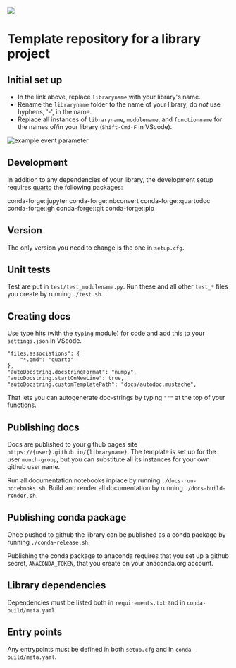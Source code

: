 
![](https://github.com/munch-group/libraryname/actions/workflows/quarto-publish.yml/badge.svg?event=push)

# Template repository for a library project

## Initial set up

- In the link above, replace `libraryname` with your library's name.
- Rename the `libraryname` folder to the name of your library, do *not* use hyphens, '-', in the name. 
- Replace all instances of `libraryname`, `modulename`, and `functionname` for the names of/in your library (`Shift-Cmd-F` in VScode). 

![example event parameter](https://github.com/munch-group/libraryname/actions/workflows/quarto-publish.yml/badge.svg?event=push)

## Development

In addition to any dependencies of your library, the development setup requires [quarto](https://quarto.org) the following packages:

conda-forge::jupyter
conda-forge::nbconvert
conda-forge::quartodoc 
conda-forge::gh
conda-forge::git
conda-forge::pip

## Version

The only version you need to change is the one in `setup.cfg`.

## Unit tests

Test are put in `test/test_modulename.py`. Run these and all other `test_*` files you create by running `./test.sh`.

## Creating docs

Use type hits (with the `typing` module) for code and add this to your `settings.json` in VScode.

```
"files.associations": {
    "*.qmd": "quarto"
},
"autoDocstring.docstringFormat": "numpy",
"autoDocstring.startOnNewLine": true,
"autoDocstring.customTemplatePath": "docs/autodoc.mustache",
```

That lets you can autogenerate doc-strings by typing `"""` at the top of your functions.

## Publishing docs

Docs are published to your github pages site `https://{user}.github.io/{libraryname}`. The template is set up for the user `munch-group`, but you can substitute all its instances for your own github user name.

Run all documentation notebooks inplace by running `./docs-run-notebooks.sh`. Build and render all documentation by running `./docs-build-render.sh`.

## Publishing conda package

Once pushed to github the library can be published as a conda package by running `./conda-release.sh`.

Publishing the conda package to anaconda requires that you set up a github secret, `ANACONDA_TOKEN`, that you create on your anaconda.org account.

## Library dependencies

Dependencies must be listed both in `requirements.txt` and in `conda-build/meta.yaml`.

## Entry points

Any entrypoints must be defined in both `setup.cfg` and in `conda-build/meta.yaml`.